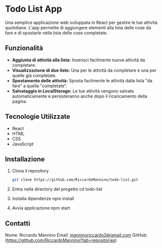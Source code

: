 # Todo List App


Una semplice applicazione web sviluppata in React per gestire le tue attività quotidiane. L'app permette di aggiungere elementi alla lista delle cose da fare e di spostarle nella lista delle cose completate.


## Funzionalità

- **Aggiunta di attività alla lista:** Inserisci facilmente nuove attività da completare.
- **Visualizzazione di due liste:** Una per le attività da completare e una per quelle già completate.
- **Spostamento delle attività:** Sposta facilmente le attività dalla lista "da fare" a quella "completate".
- **Salvataggio in LocalStorage:** Le tue attività vengono salvate automaticamente e persisteranno anche dopo il ricaricamento della pagina.

## Tecnologie Utilizzate

- React
- HTML
- CSS
- JavaScript

## Installazione

1. Clona il repository

   ```sh
   git clone https://github.com/RiccardoMannino/todo-list.git
   ```

2. Entra nella directory del progetto
   cd todo-list

3. Installa dipendenze
   npm install

4. Avvia applicazione
   npm start

## Contatti

Nome: Riccardo Mannino
Email: manninoriccardo3@gmail.com
GitHub: (https://github.com/RiccardoMannino?tab=repositories)
